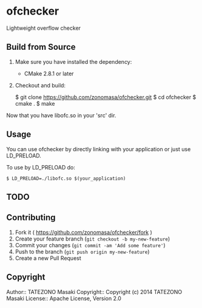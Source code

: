 ofchecker
=========

Lightweight overflow checker


Build from Source
-----------------

1. Make sure you have installed the dependency:
    * CMake 2.8.1 or later

2. Checkout and build:

    $ git clone https://github.com/zonomasa/ofchecker.git
    $ cd ofchecker
    $ cmake .
    $ make

Now that you have libofc.so in your 'src' dir.


Usage
-----

You can use ofchecker by directly linking with your application or just use LD_PRELOAD.

To use by LD_PRELOAD do:

    $ LD_PRELOAD=./libofc.so $(your_application)


TODO
----



Contributing
------------

1. Fork it ( https://github.com/zonomasa/ofchecker/fork )
2. Create your feature branch (`git checkout -b my-new-feature`)
3. Commit your changes (`git commit -am 'Add some feature'`)
4. Push to the branch (`git push origin my-new-feature`)
5. Create a new Pull Request


Copyright
---------

Author::    TATEZONO Masaki
Copyright:: Copyright (c) 2014 TATEZONO Masaki
License::   Apache License, Version 2.0

